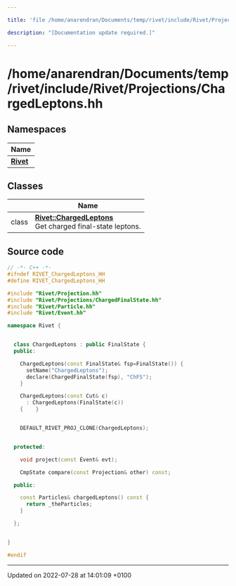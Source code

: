 ```yaml
---

title: 'file /home/anarendran/Documents/temp/rivet/include/Rivet/Projections/ChargedLeptons.hh'

description: "[Documentation update required.]"

---
```


# /home/anarendran/Documents/temp/rivet/include/Rivet/Projections/ChargedLeptons.hh



## Namespaces

| Name           |
| -------------- |
| **[Rivet](http://example.org/namespaces/namespacerivet/)**  |

## Classes

|                | Name           |
| -------------- | -------------- |
| class | **[Rivet::ChargedLeptons](http://example.org/classes/classrivet_1_1chargedleptons/)** <br>Get charged final-state leptons.  |




## Source code

```cpp
// -*- C++ -*-
#ifndef RIVET_ChargedLeptons_HH
#define RIVET_ChargedLeptons_HH

#include "Rivet/Projection.hh"
#include "Rivet/Projections/ChargedFinalState.hh"
#include "Rivet/Particle.hh"
#include "Rivet/Event.hh"

namespace Rivet {


  class ChargedLeptons : public FinalState {
  public:

    ChargedLeptons(const FinalState& fsp=FinalState()) {
      setName("ChargedLeptons");
      declare(ChargedFinalState(fsp), "ChFS");
    }

    ChargedLeptons(const Cut& c)
      : ChargedLeptons(FinalState(c))
    {    }


    DEFAULT_RIVET_PROJ_CLONE(ChargedLeptons);


  protected:

    void project(const Event& evt);

    CmpState compare(const Projection& other) const;

  public:

    const Particles& chargedLeptons() const {
      return _theParticles;
    }

  };


}

#endif
```


-------------------------------

Updated on 2022-07-28 at 14:01:09 +0100
